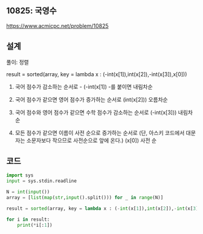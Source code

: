 <h2>10825: 국영수</h2>

https://www.acmicpc.net/problem/10825

<h2>설계</h2>
풀이: 정렬

result = sorted(array, key = lambda x : (-int(x[1]),int(x[2]),-int(x[3]),x[0]))

1. 국어 점수가 감소하는 순서로 - (-int(x[1])  -를 붙이면 내림차순

2. 국어 점수가 같으면 영어 점수가 증가하는 순서로 (int(x[2])) 오름차순

3. 국어 점수와 영어 점수가 같으면 수학 점수가 감소하는 순서로 (-int(x[3])) 내림차순

4. 모든 점수가 같으면 이름이 사전 순으로 증가하는 순서로 (단, 아스키 코드에서 대문자는 소문자보다 작으므로 사전순으로 앞에 온다.) (x[0]) 사전 순


<h2>코드</h2>

```python
import sys
input = sys.stdin.readline

N = int(input())
array = [list(map(str,input().split())) for _ in range(N)]

result = sorted(array, key = lambda x : (-int(x[1]),int(x[2]),-int(x[3]),x[0]))

for i in result:
    print(*i[:1])
```